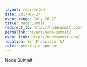 ```yaml
---
layout: redirected
date: 2017-07-27
event-range: July 26-27
title: Node Summit
redirect_to: http://nodesummit.com/
permalink: /event/node-summit/
event-link: http://nodesummit.com/
location: San Francisco, CA
role: Speaking & sponsor
---
```

Node Summit